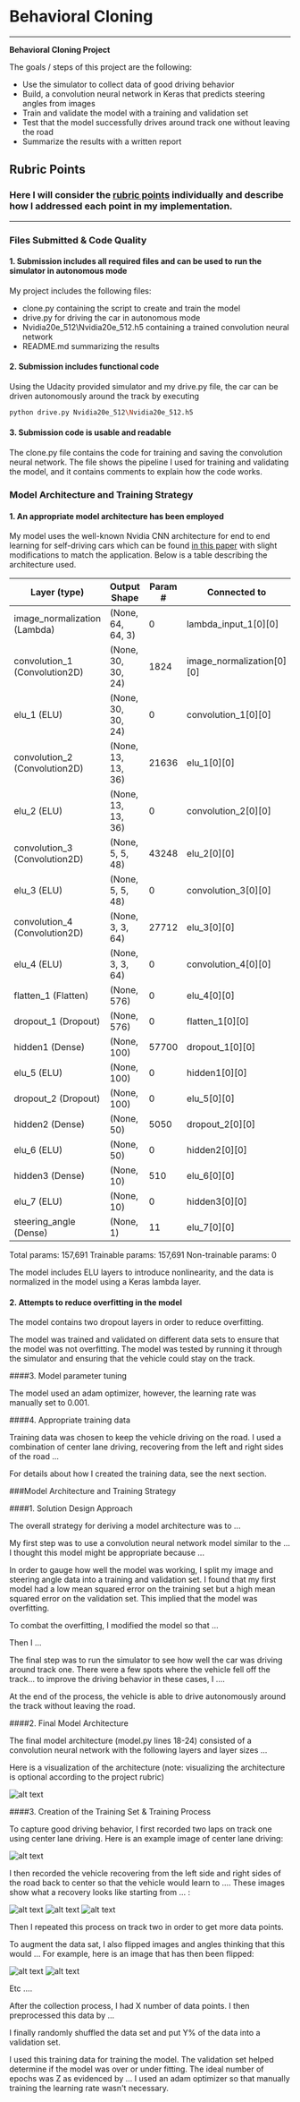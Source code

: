 # **Behavioral Cloning** 



---

**Behavioral Cloning Project**

The goals / steps of this project are the following:
* Use the simulator to collect data of good driving behavior
* Build, a convolution neural network in Keras that predicts steering angles from images
* Train and validate the model with a training and validation set
* Test that the model successfully drives around track one without leaving the road
* Summarize the results with a written report


[//]: # (Image References)

[image1]: ./examples/placeholder.png "Model Visualization"
[image2]: ./examples/placeholder.png "Grayscaling"
[image3]: ./examples/placeholder_small.png "Recovery Image"
[image4]: ./examples/placeholder_small.png "Recovery Image"
[image5]: ./examples/placeholder_small.png "Recovery Image"
[image6]: ./examples/placeholder_small.png "Normal Image"
[image7]: ./examples/placeholder_small.png "Flipped Image"

## Rubric Points
### Here I will consider the [rubric points](https://review.udacity.com/#!/rubrics/432/view) individually and describe how I addressed each point in my implementation.  

---
### Files Submitted & Code Quality

#### 1. Submission includes all required files and can be used to run the simulator in autonomous mode

My project includes the following files:
* clone.py containing the script to create and train the model
* drive.py for driving the car in autonomous mode
* Nvidia20e_512\Nvidia20e_512.h5 containing a trained convolution neural network 
* README.md summarizing the results

#### 2. Submission includes functional code
Using the Udacity provided simulator and my drive.py file, the car can be driven autonomously around the track by executing 
```sh
python drive.py Nvidia20e_512\Nvidia20e_512.h5
```

#### 3. Submission code is usable and readable

The clone.py file contains the code for training and saving the convolution neural network. The file shows the pipeline I used for training and validating the model, and it contains comments to explain how the code works.

### Model Architecture and Training Strategy

#### 1. An appropriate model architecture has been employed

My model uses the well-known Nvidia CNN architecture for end to end learning for self-driving cars which can be found [in this paper](https://images.nvidia.com/content/tegra/automotive/images/2016/solutions/pdf/end-to-end-dl-using-px.pdf) with slight modifications to match the application.
Below is a table describing the architecture used.

|Layer (type) | Output Shape | Param # | Connected to|
|-------------|--------------|---------|-------------|
|image_normalization (Lambda)|(None, 64, 64, 3)|0|lambda_input_1[0][0]|
|convolution_1 (Convolution2D)|(None, 30, 30, 24)|1824|image_normalization[0][0]|
|elu_1 (ELU)|(None, 30, 30, 24)|0|convolution_1[0][0]|
|convolution_2 (Convolution2D)|(None, 13, 13, 36)|21636|elu_1[0][0]|
|elu_2 (ELU)|(None, 13, 13, 36)|0|convolution_2[0][0]|
|convolution_3 (Convolution2D)|(None, 5, 5, 48)|43248|elu_2[0][0]|
|elu_3 (ELU)|(None, 5, 5, 48)|0|convolution_3[0][0]|
|convolution_4 (Convolution2D)|(None, 3, 3, 64)|27712|elu_3[0][0]|
|elu_4 (ELU)|(None, 3, 3, 64)|0|convolution_4[0][0]|
|flatten_1 (Flatten)|(None, 576)|0|elu_4[0][0]|
|dropout_1 (Dropout)|(None, 576)|0|flatten_1[0][0]|
|hidden1 (Dense)|(None, 100)|57700|dropout_1[0][0]|
|elu_5 (ELU)|(None, 100)|0|hidden1[0][0]|
|dropout_2 (Dropout)|(None, 100)|0|elu_5[0][0]|
|hidden2 (Dense)|(None, 50)|5050|dropout_2[0][0]|
|elu_6 (ELU)|(None, 50)|0|hidden2[0][0]|
|hidden3 (Dense)|(None, 10)|510|elu_6[0][0]|
|elu_7 (ELU)|(None, 10)|0|hidden3[0][0]|
|steering_angle (Dense)|(None, 1)|11|elu_7[0][0]|

Total params: 157,691
Trainable params: 157,691
Non-trainable params: 0

The model includes ELU layers to introduce nonlinearity, and the data is normalized in the model using a Keras lambda layer.

#### 2. Attempts to reduce overfitting in the model

The model contains two dropout layers in order to reduce overfitting. 

The model was trained and validated on different data sets to ensure that the model was not overfitting. The model was tested by running it through the simulator and ensuring that the vehicle could stay on the track.

####3. Model parameter tuning

The model used an adam optimizer, however, the learning rate was manually set to 0.001.

####4. Appropriate training data

Training data was chosen to keep the vehicle driving on the road. I used a combination of center lane driving, recovering from the left and right sides of the road ... 

For details about how I created the training data, see the next section. 

###Model Architecture and Training Strategy

####1. Solution Design Approach

The overall strategy for deriving a model architecture was to ...

My first step was to use a convolution neural network model similar to the ... I thought this model might be appropriate because ...

In order to gauge how well the model was working, I split my image and steering angle data into a training and validation set. I found that my first model had a low mean squared error on the training set but a high mean squared error on the validation set. This implied that the model was overfitting. 

To combat the overfitting, I modified the model so that ...

Then I ... 

The final step was to run the simulator to see how well the car was driving around track one. There were a few spots where the vehicle fell off the track... to improve the driving behavior in these cases, I ....

At the end of the process, the vehicle is able to drive autonomously around the track without leaving the road.

####2. Final Model Architecture

The final model architecture (model.py lines 18-24) consisted of a convolution neural network with the following layers and layer sizes ...

Here is a visualization of the architecture (note: visualizing the architecture is optional according to the project rubric)

![alt text][image1]

####3. Creation of the Training Set & Training Process

To capture good driving behavior, I first recorded two laps on track one using center lane driving. Here is an example image of center lane driving:

![alt text][image2]

I then recorded the vehicle recovering from the left side and right sides of the road back to center so that the vehicle would learn to .... These images show what a recovery looks like starting from ... :

![alt text][image3]
![alt text][image4]
![alt text][image5]

Then I repeated this process on track two in order to get more data points.

To augment the data sat, I also flipped images and angles thinking that this would ... For example, here is an image that has then been flipped:

![alt text][image6]
![alt text][image7]

Etc ....

After the collection process, I had X number of data points. I then preprocessed this data by ...


I finally randomly shuffled the data set and put Y% of the data into a validation set. 

I used this training data for training the model. The validation set helped determine if the model was over or under fitting. The ideal number of epochs was Z as evidenced by ... I used an adam optimizer so that manually training the learning rate wasn't necessary.
